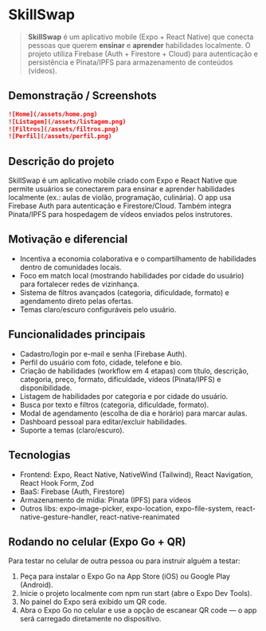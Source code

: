 # SkillSwap

> **SkillSwap** é um aplicativo mobile (Expo + React Native) que conecta pessoas que querem **ensinar** e **aprender** habilidades localmente. O projeto utiliza Firebase (Auth + Firestore + Cloud) para autenticação e persistência e Pinata/IPFS para armazenamento de conteúdos (vídeos).

## Demonstração / Screenshots

```md
![Home](/assets/home.png)
![Listagem](/assets/listagem.png)
![Filtros](/assets/filtros.png)
![Perfil](/assets/perfil.png)
```
## Descrição do projeto

SkillSwap é um aplicativo mobile criado com Expo e React Native que permite usuários se conectarem para ensinar e aprender habilidades localmente (ex.: aulas de violão, programação, culinária). O app usa Firebase Auth para autenticação e Firestore/Cloud. Também integra Pinata/IPFS para hospedagem de vídeos enviados pelos instrutores.

## Motivação e diferencial

- Incentiva a economia colaborativa e o compartilhamento de habilidades dentro de comunidades locais.
- Foco em match local (mostrando habilidades por cidade do usuário) para fortalecer redes de vizinhança.
- Sistema de filtros avançados (categoria, dificuldade, formato) e agendamento direto pelas ofertas.
- Temas claro/escuro configuráveis pelo usuário.

## Funcionalidades principais

- Cadastro/login por e-mail e senha (Firebase Auth).
- Perfil do usuário com foto, cidade, telefone e bio.
- Criação de habilidades (workflow em 4 etapas) com título, descrição, categoria, preço, formato, dificuldade, vídeos (Pinata/IPFS) e disponibilidade.
- Listagem de habilidades por categoria e por cidade do usuário.
- Busca por texto e filtros (categoria, dificuldade, formato).
- Modal de agendamento (escolha de dia e horário) para marcar aulas.
- Dashboard pessoal para editar/excluir habilidades.
- Suporte a temas (claro/escuro).

## Tecnologias

- Frontend: Expo, React Native, NativeWind (Tailwind), React Navigation, React Hook Form, Zod
- BaaS: Firebase (Auth, Firestore)
- Armazenamento de mídia: Pinata (IPFS) para vídeos
- Outros libs: expo-image-picker, expo-location, expo-file-system, react-native-gesture-handler, react-native-reanimated

## Rodando no celular (Expo Go + QR)

Para testar no celular de outra pessoa ou para instruir alguém a testar:

1. Peça para instalar o Expo Go na App Store (iOS) ou Google Play (Android).
2. Inicie o projeto localmente com npm run start (abre o Expo Dev Tools).
3. No painel do Expo será exibido um QR code.
4. Abra o Expo Go no celular e use a opção de escanear QR code — o app será carregado diretamente no dispositivo.
